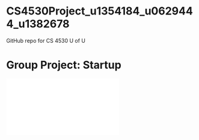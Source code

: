 # CS4530Project_u1354184_u0629444_u1382678
GitHub repo for CS 4530 U of U

# Group Project: Startup

<embed src="/images/Drawing App.pdf">